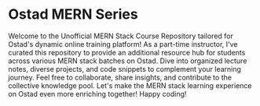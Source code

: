 # Ostad MERN Series

Welcome to the Unofficial MERN Stack Course Repository tailored for Ostad's dynamic online training platform! As a part-time instructor, I've curated this repository to provide an additional resource hub for students across various MERN stack batches on Ostad. Dive into organized lecture notes, diverse projects, and code snippets to complement your learning journey. Feel free to collaborate, share insights, and contribute to the collective knowledge pool. Let's make the MERN stack learning experience on Ostad even more enriching together! Happy coding!